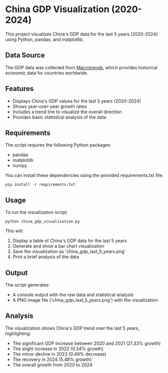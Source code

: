 # China GDP Visualization (2020-2024)

This project visualizes China's GDP data for the last 5 years (2020-2024) using Python, pandas, and matplotlib.

## Data Source

The GDP data was collected from [Macrotrends](https://www.macrotrends.net/global-metrics/countries/chn/china/gdp-gross-domestic-product), which provides historical economic data for countries worldwide.

## Features

- Displays China's GDP values for the last 5 years (2020-2024)
- Shows year-over-year growth rates
- Includes a trend line to visualize the overall direction
- Provides basic statistical analysis of the data

## Requirements

The script requires the following Python packages:
- pandas
- matplotlib
- numpy

You can install these dependencies using the provided requirements.txt file:

```
pip install -r requirements.txt
```

## Usage

To run the visualization script:

```
python china_gdp_visualization.py
```

This will:
1. Display a table of China's GDP data for the last 5 years
2. Generate and show a bar chart visualization
3. Save the visualization as 'china_gdp_last_5_years.png'
4. Print a brief analysis of the data

## Output

The script generates:
- A console output with the raw data and statistical analysis
- A PNG image file ('china_gdp_last_5_years.png') with the visualization

## Analysis

The visualization shows China's GDP trend over the last 5 years, highlighting:
- The significant GDP increase between 2020 and 2021 (21.33% growth)
- The slight increase in 2022 (0.34% growth)
- The minor decline in 2023 (0.49% decrease)
- The recovery in 2024 (5.48% growth)
- The overall growth from 2020 to 2024